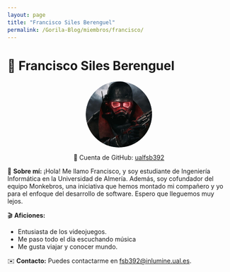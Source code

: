 ```yaml
---
layout: page
title: "Francisco Siles Berenguel"
permalink: /Gorila-Blog/miembros/francisco/
---
```


# 👤 Francisco Siles Berenguel

<img src="/assets/francisco.png" alt="Icono de Francisco" style="width: 150px; height: 150px; border-radius: 50%; object-fit: cover; display: block; margin: 0 auto;">

<p style="text-align: center;">🔗 Cuenta de GitHub: <a href="https://github.com/ualfsb392">ualfsb392</a></p>

📌 **Sobre mí:**
¡Hola! Me llamo Francisco, y soy estudiante de Ingeniería Informática en la Universidad de Almería. Además, soy cofundador del equipo Monkebros, una iniciativa que hemos montado mi compañero y yo para el enfoque del desarrollo de software. Espero que lleguemos muy lejos. 

🎬 **Aficiones:**
- Entusiasta de los videojuegos.
- Me paso todo el día escuchando música
- Me gusta viajar y conocer mundo.

✉️ **Contacto:**
Puedes contactarme en [fsb392@inlumine.ual.es](mailto:fsb392@inlumine.ual.es).

